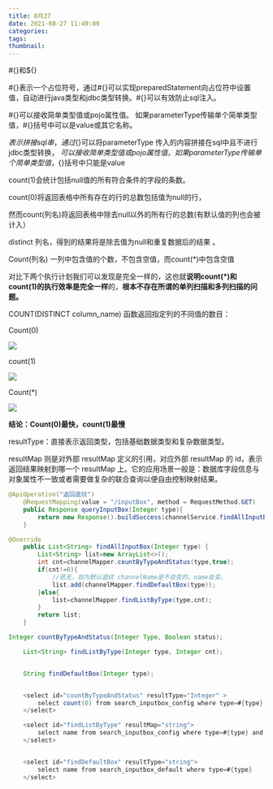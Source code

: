 ```yaml
---
title: 8月27
date: 2021-08-27 11:49:09
categories:
tags:
thumbnail:
---
```




\#{}和${}

\#{}表示一个占位符号，通过#{}可以实现preparedStatement向占位符中设置值，自动进行java类型和jdbc类型转换。#{}可以有效防止sql注入。 

\#{}可以接收简单类型值或pojo属性值。 如果parameterType传输单个简单类型值，#{}括号中可以是value或其它名称。

${}表示拼接sql串，通过${}可以将parameterType 传入的内容拼接在sql中且不进行jdbc类型转换， ${}可以接收简单类型值或pojo属性值，如果parameterType传输单个简单类型值，${}括号中只能是value



count(1)会统计包括null值的所有符合条件的字段的条数。

count(0)将返回表格中所有存在的行的总数包括值为null的行，

然而count(列名)将返回表格中除去null以外的所有行的总数(有默认值的列也会被计入）

distinct 列名，得到的结果将是除去值为null和重复数据后的结果 。

Count(列名) 一列中包含值的个数，不包含空值，而count(*)中包含空值

对比下两个执行计划我们可以发现是完全一样的，这也就**说明count(*)和count(1)的执行效率是完全一样**的，**根本不存在所谓的单列扫描和多列扫描的问题。**

COUNT(DISTINCT column_name) 函数返回指定列的不同值的数目：

Count(0)

![](https://tva1.sinaimg.cn/large/008i3skNgy1gtvfow7ms8j61ag0r80u602.jpg)

count(1)

![](https://tva1.sinaimg.cn/large/008i3skNgy1gtvfp82yksj61980pojsi02.jpg)



Count(*)

![](https://tva1.sinaimg.cn/large/008i3skNgy1gtvfq3564ej612u0smgn102.jpg)



**结论：Count(0)最快，count(1)最慢**



resultType：直接表示返回类型，包括基础数据类型和复杂数据类型。

resultMap 则是对外部 resultMap 定义的引用，对应外部 resultMap 的 id，表示返回结果映射到哪一个 resultMap 上。它的应用场景一般是：数据库字段信息与对象属性不一致或者需要做复杂的联合查询以便自由控制映射结果。

```java
@ApiOperation("返回底纹")
    @RequestMapping(value = "/inputBox", method = RequestMethod.GET)
    public Response queryInputBox(Integer type){
        return new Response().buildSuccess(channelService.findAllInputBox(type));
    }

@Override
    public List<String> findAllInputBox(Integer type) {
        List<String> list=new ArrayList<>();
        int cnt=channelMapper.countByTypeAndStatus(type,true);
        if(cnt!=0){
            //若无，则为默认底纹 channelName是不会变的，name会变。
            list.add(channelMapper.findDefaultBox(type));
        }else{
            list=channelMapper.findListByType(type,cnt);
        }
        return list;
    }

Integer countByTypeAndStatus(Integer Type, Boolean status);

    List<String> findListByType(Integer type, Integer cnt);


    String findDefaultBox(Integer type);


    <select id="countByTypeAndStatus" resultType="Integer" >
        select count(0) from search_inputbox_config where type=#{type} and status=true
    </select>

    <select id="findListByType" resultMap="string">
        select name from search_inputbox_config where type=#{type} and status=true order by level ASC limit #{cnt}
    </select>


    <select id="findDefaultBox" resultType="string">
        select name from search_inputbox_default where type=#{type}
    </select>
```

